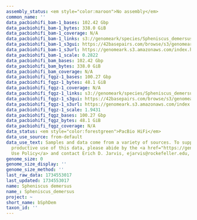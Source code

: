 ```yaml
---
assembly_status: <em style="color:maroon">No assembly</em>
common_name: ''
data_pacbiohifi_bam-1_bases: 102.42 Gbp
data_pacbiohifi_bam-1_bytes: 338.0 GiB
data_pacbiohifi_bam-1_coverage: N/A
data_pacbiohifi_bam-1_links: s3://genomeark/species/Spheniscus_demersus/bSphDem1/genomic_data/pacbio_hifi/<br>
data_pacbiohifi_bam-1_s3gui: https://42basepairs.com/browse/s3/genomeark/species/Spheniscus_demersus/bSphDem1/genomic_data/pacbio_hifi/
data_pacbiohifi_bam-1_s3url: https://genomeark.s3.amazonaws.com/index.html?prefix=species/Spheniscus_demersus/bSphDem1/genomic_data/pacbio_hifi/
data_pacbiohifi_bam-1_scale: 0.2822
data_pacbiohifi_bam_bases: 102.42 Gbp
data_pacbiohifi_bam_bytes: 338.0 GiB
data_pacbiohifi_bam_coverage: N/A
data_pacbiohifi_fqgz-1_bases: 100.27 Gbp
data_pacbiohifi_fqgz-1_bytes: 48.1 GiB
data_pacbiohifi_fqgz-1_coverage: N/A
data_pacbiohifi_fqgz-1_links: s3://genomeark/species/Spheniscus_demersus/bSphDem1/genomic_data/pacbio_hifi/<br>
data_pacbiohifi_fqgz-1_s3gui: https://42basepairs.com/browse/s3/genomeark/species/Spheniscus_demersus/bSphDem1/genomic_data/pacbio_hifi/
data_pacbiohifi_fqgz-1_s3url: https://genomeark.s3.amazonaws.com/index.html?prefix=species/Spheniscus_demersus/bSphDem1/genomic_data/pacbio_hifi/
data_pacbiohifi_fqgz-1_scale: 1.9431
data_pacbiohifi_fqgz_bases: 100.27 Gbp
data_pacbiohifi_fqgz_bytes: 48.1 GiB
data_pacbiohifi_fqgz_coverage: N/A
data_status: <em style="color:forestgreen">PacBio HiFi</em>
data_use_source: from-default
data_use_text: Samples and data come from a variety of sources. To support fair and
  productive use of this data, please abide by the <a href="https://genome10k.soe.ucsc.edu/data-use-policies/">Data
  Use Policy</a> and contact Erich D. Jarvis, ejarvis@rockefeller.edu, with any questions.
genome_size: 0
genome_size_display: ''
genome_size_method: ''
last_raw_data: 1734553017
last_updated: 1734553017
name: Spheniscus demersus
name_: Spheniscus_demersus
project: ~
short_name: bSphDem
taxon_id: ''
---
```

